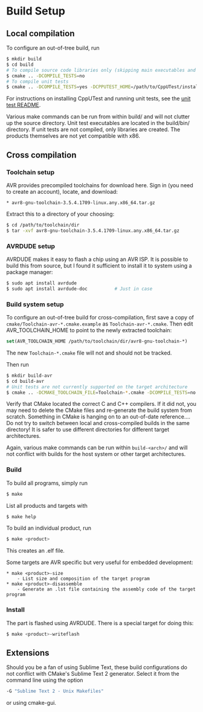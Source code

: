 # Build Setup


## Local compilation
To configure an out-of-tree build, run

```bash
$ mkdir build
$ cd build
# To compile source code libraries only (skipping main executables and unit tests)
$ cmake .. -DCOMPILE_TESTS=no
# To compile unit tests
$ cmake .. -DCOMPILE_TESTS=yes -DCPPUTEST_HOME=/path/to/CppUTest/install/dir
```

For instructions on installing CppUTest and running unit tests, see the [unit test README](README_unit_tests.md).

Various make commands can be run from within build/ and will not clutter up the source directory.
Unit test executables are located in the build/bin/ directory.
If unit tests are not compiled, only libraries are created. The products themselves are not yet compatible with x86.


## Cross compilation

### Toolchain setup
AVR provides precompiled toolchains for download here.
Sign in (you need to create an account), locate, and download:

	* avr8-gnu-toolchain-3.5.4.1709-linux.any.x86_64.tar.gz

Extract this to a directory of your choosing:

```bash
$ cd /path/to/toolchain/dir
$ tar -xvf avr8-gnu-toolchain-3.5.4.1709-linux.any.x86_64.tar.gz
```


### AVRDUDE setup
AVRDUDE makes it easy to flash a chip using an AVR ISP.
It is possible to build this from source, but I found it sufficient to install it to system using a package manager:

```bash
$ sudo apt install avrdude
$ sudo apt install avrdude-doc			# Just in case
```


### Build system setup
To configure an out-of-tree build for cross-compilation, first save a copy of ```cmake/Toolchain-avr-*.cmake.example``` as ```Toolchain-avr-*.cmake```.
Then edit AVR_TOOLCHAIN_HOME to point to the newly extracted toolchain:

```cmake
set(AVR_TOOLCHAIN_HOME /path/to/toolchain/dir/avr8-gnu-toolchain-*)
```

The new ```Toolchain-*.cmake``` file will not and should not be tracked.

Then run

```bash
$ mkdir build-avr
$ cd build-avr
# Unit tests are not currently supported on the target architecture
$ cmake .. -DCMAKE_TOOLCHAIN_FILE=Toolchain-*.cmake -DCOMPILE_TESTS=no
```

Verify that CMake located the correct C and C++ compilers.
If it did not, you may need to delete the CMake files and re-generate the build system from scratch. Something in CMake is hanging on to an out-of-date reference....
Do not try to switch between local and cross-compiled builds in the same directory! It is safer to use different directories for different target architectures.

Again, various make commands can be run within ```build-<arch>/``` and will not conflict with builds for the host system or other target architectures.


### Build
To build all programs, simply run
```bash
$ make
```

List all products and targets with
```bash
$ make help
```

To build an individual product, run
```bash
$ make <product>
```
This creates an .elf file.

Some targets are AVR specific but very useful for embedded development:

	* make <product>-size
		- List size and composition of the target program
	* make <product>-disassemble
		- Generate an .lst file containing the assembly code of the target program


### Install
The part is flashed using AVRDUDE. There is a special target for doing this:

```bash
$ make <product>-writeflash
```


## Extensions
Should you be a fan of using Sublime Text, these build configurations do not conflict with CMake's Sublime Text 2 generator.
Select it from the command line using the option

```bash
-G "Sublime Text 2 - Unix Makefiles"
```

or using cmake-gui.
